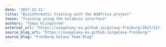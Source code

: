 ```yaml
---
date: '2017-12-11'
title: "Bioinformatic training with the B3Africa project"
tease: "Training using the Galaksio interface"
authors: "Tomas Klingström"
external_url: "https://usegalaxy-eu.github.io/galaxy-freiburg/2017/12/10/b3africa.html"
source_blog_url: "https://usegalaxy-eu.github.io/galaxy-freiburg/"
source_blog: "Freiburg Galaxy Team Blog"
---
```

